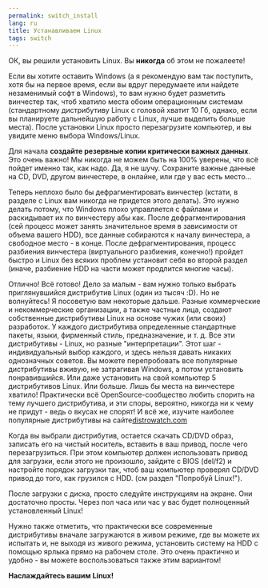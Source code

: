 ```yaml
---
permalink: switch_install
lang: ru
title: Устанавливаем Linux
tags: switch
---
```


ОК, вы решили установить Linux. Вы <b>никогда</b> об этом не пожалеете!

Если вы хотите оставить Windows (а я рекомендую вам так поступить,
хотя бы на первое время, если вы вдруг передумаете или найдете незаменимый
софт в Windows), то вам нужно будет разметить винчестер так, чтоб
хватило места обоим операционным системам (стандартному дистрибутиву
Linux с головой хватит 10 Гб, однако, если вы планируете дальнейшую
работу с Linux, лучше выделить больше места). После установки Linux
просто перезагрузите компьютер, и вы увидите меню выбора Windows/Linux.

Для начала <b>создайте резервные копии критически важных данных</b>. 
Это очень важно! Мы никогда не можем быть на 100% уверены, что всё пойдет
именно так, как надо. Да, я не шучу. Сохраните важные данные на CD, DVD,
другом винчестере, в онлайне, или где у вас есть место... 

Теперь неплохо было бы дефрагментировать винчестер (кстати, в разделе
с Linux вам никогда не придется этого делать). Это нужно делать потому,
что Windows плохо управляется с файлами и раскидывает их по винчестеру
абы как. После дефрагментирования (сей процесс может занять значительное
время в зависимости от объема вашего HDD), все данные собираются к началу
винчестера, а свободное место - в конце. После дефрагментирования, процесс
разбиения винчестера (виртуального разбиения, конечно!) пройдет быстро
и Linux без всяких проблем установит себя во второй раздел (иначе, 
разбиение HDD на части может продлится многие часы). 

Отлично! Всё готово! Дело за малым - вам нужно только выбрать
приглянувшийся дистрибутив Linux (один из тысяч :D). Но не волнуйтесь!
Я посоветую вам некоторые дальше. Разные коммерческие и некоммерческие
организации, а также частные лица, создают собственные дистрибутивы
Linux на основе чужих (или своих) разработок. У каждого дистрибутива
определенные стандартные пакеты, языки, фирменный стиль, предназначение,
и т. д. Все эти дистрибутивы - Linux, но разные "интерпретации". Этот
шаг - индивидуальный выбор каждого, и здесь нельзя давать никаких однозначных
советов. Вы можете перепробовать все популярные дистрибутивы вживую, не
затрагивая Windows, а потом установить понравившийся. Или даже установить
на свой компьютер 5 дистрибутивов Linux. Или больше. Лишь бы места на
винчестере хватило! Практически всё OpenSource-сообщество любить спорить
на тему лучшего дистрибутива, и эти споры, вероятно, никогда ни к чему не
придут - ведь о вкусах не спорят! И всё же, изучите наиболее популярные
дистрибутивы на сайте<a href="http://www.distrowatch.com">distrowatch.com</a>

<? make_distros_table() ?>

Когда вы выбрали дистрибутив, остается скачать CD/DVD образ, записать
его на чистый носитель, вставить в ваш привод, после чего перезагрузиться.
При этом компьютер должен использовать привод для загрузки, если этого
не произошло, зайдите с BIOS (del/f2) и настройте порядок загрузки так,
чтоб ваш компьютер проверял CD/DVD привод до того, как грузился с HDD.
(см раздел "Попробуй Linux!").

После загрузки с диска, просто следуйте инструкциям на экране. Они достаточно
просты. Через пол часа или час у вас будет полноценный установленный Linux!

Нужно также отметить, что практически все современные дистрибутивы вначале
загружаются в живом режиме, где вы можете их испытать и, не выходя из живого
режима, установить систему на HDD с помощью ярлыка прямо на рабочем столе. Это
очень практично и удобно - вы можете воспользоваться также этим вариантом!

<b>Наслаждайтесь вашим Linux!</b>

